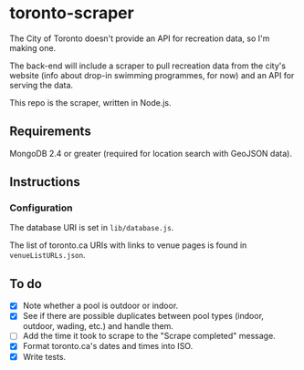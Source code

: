 # toronto-scraper

The City of Toronto doesn't provide an API for recreation data, so I'm making one.

The back-end will include a scraper to pull recreation data from the city's website (info about drop-in swimming programmes, for now) and an API for serving the data.

This repo is the scraper, written in Node.js.

## Requirements

MongoDB 2.4 or greater (required for location search with GeoJSON data).

## Instructions

### Configuration

The database URI is set in ``lib/database.js``.

The list of toronto.ca URIs with links to venue pages is found in ``venueListURLs.json``.

## To do

- [x] Note whether a pool is outdoor or indoor.
- [x] See if there are possible duplicates between pool types (indoor, outdoor, wading, etc.) and handle them.
- [ ] Add the time it took to scrape to the "Scrape completed" message.
- [x] Format toronto.ca's dates and times into ISO.
- [x] Write tests.
